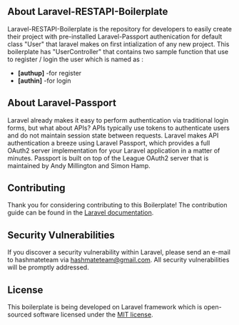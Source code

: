 ## About Laravel-RESTAPI-Boilerplate

Laravel-RESTAPI-Boilerplate is the repository for developers to easily create their project with pre-installed Laravel-Passport authenication for default class "User" that laravel makes on first intialization of any new project.
This boilerplate has "UserController" that contains two sample function that use to register / login the user which is named as :
- **[authup]** -for register
- **[authin]** -for login


## About Laravel-Passport

Laravel already makes it easy to perform authentication via traditional login forms, but what about APIs? APIs typically use tokens to authenticate users and do not maintain session state between requests. Laravel makes API authentication a breeze using Laravel Passport, which provides a full OAuth2 server implementation for your Laravel application in a matter of minutes. Passport is built on top of the League OAuth2 server that is maintained by Andy Millington and Simon Hamp.

## Contributing

Thank you for considering contributing to this Boilerplate! The contribution guide can be found in the [Laravel documentation](https://laravel.com/docs/contributions).


## Security Vulnerabilities

If you discover a security vulnerability within Laravel, please send an e-mail to hashmateteam via [hashmateteam@gmail.com](mailto:hashmateteam@gmail.com). All security vulnerabilities will be promptly addressed.

## License

This boilerplate is being developed on Laravel framework which is open-sourced software licensed under the [MIT license](https://opensource.org/licenses/MIT).